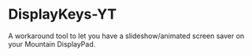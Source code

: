# DisplayKeys-YT
A workaround tool to let you have a slideshow/animated screen saver on your Mountain DisplayPad.
